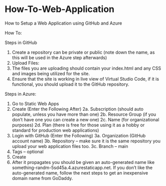 # How-To-Web-Application
How to Setup a Web Application using GitHub and Azure

How To: 

Steps in GitHub
1.	Create a repository can be private or public (note down the name, as this will be used in the Azure step afterwards)
2.	Upload Files:
3.	The files you are uploading should contain your index.html and any CSS and images being utilized for the site.
4.	Ensure that the site is working in live view of Virtual Studio Code, if it is functional, you should upload it to the GitHub repository. 

Steps in Azure: 
1.	Go to Static Web Apps
2.	Create (Enter the Following After)
2a.	Subscription (should auto populate, unless you have more than one)
2b.	Resource Group (if you don’t have one you can create a new one) 
2c.	Name (for organizational purposes) 
2d.	Plan (there is free for those using it as a hobby or standard for production web applications) 
3.	Login with GitHub (Enter the Following)
3a.	Organization (GitHub account name) 
3b.	Repository – make sure it is the same repository you upload your web application files too. 
3c.	Branch – main 
4.	Tags – optional 
5.	Create 
6.	After it propagates you should be given an auto-generated name like something-randm-5sd45a.4.azurestaticapp.net. If you don’t like the auto-generated name, follow the next steps to get an inexpensive domain name from GoDaddy. 
